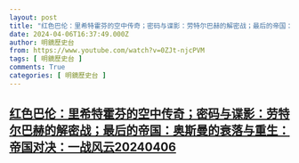 ```yaml
---
layout: post
title: "红色巴伦：里希特霍芬的空中传奇；密码与谍影：劳特尔巴赫的解密战；最后的帝国：奥斯曼的衰落与重生：帝国对决：一战风云20240406"
date: 2024-04-06T16:37:49.000Z
author: 明鏡歷史台
from: https://www.youtube.com/watch?v=0ZJt-njcPVM
tags: [ 明鏡歷史台 ]
comments: True
categories: [ 明鏡歷史台 ]
---
```

<!--1712421469000-->
[红色巴伦：里希特霍芬的空中传奇；密码与谍影：劳特尔巴赫的解密战；最后的帝国：奥斯曼的衰落与重生：帝国对决：一战风云20240406](https://www.youtube.com/watch?v=0ZJt-njcPVM)
------

<div>

</div>
